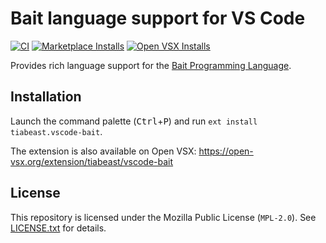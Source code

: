 # Bait language support for VS Code
[![CI][ci-badge]][ci-status]
[![Marketplace Installs][badge-installs-market]][vs-marketplace]
[![Open VSX Installs][badge-installs-vsx]][open-vsx]

Provides rich language support for the [Bait Programming Language][bait-repo].

## Installation
Launch the command palette (<kbd>Ctrl</kbd>+<kbd>P</kbd>) and run `ext install tiabeast.vscode-bait`.

The extension is also available on Open VSX: https://open-vsx.org/extension/tiabeast/vscode-bait

## License
This repository is licensed under the Mozilla Public License (`MPL-2.0`).
See [LICENSE.txt](./LICENSE.txt) for details.

<!-- links -->
[ci-badge]: https://github.com/tiabeast/vscode-bait/actions/workflows/ci.yml/badge.svg
[ci-status]: https://github.com/tiabeast/vscode-bait/actions/workflows/ci.yml
[bait-repo]: https://github.com/tiabeast/bait
[badge-installs-market]: https://img.shields.io/visual-studio-marketplace/i/tiabeast.vscode-bait?label=Installs
[badge-installs-vsx]: https://img.shields.io/open-vsx/dt/tiabeast/vscode-bait?label=VSX%20downloads
[vs-marketplace]: https://marketplace.visualstudio.com/items?itemName=tiabeast.vscode-bait
[open-vsx]: https://open-vsx.org/extension/tiabeast/vscode-bait
